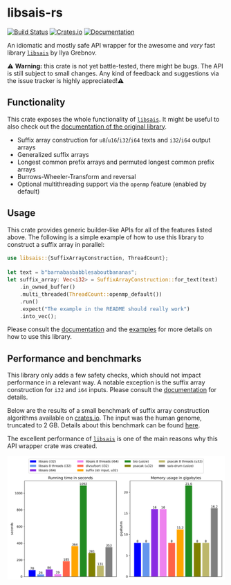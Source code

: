 # libsais-rs

[![Build Status](https://img.shields.io/github/actions/workflow/status/feldroop/libsais-rs/rust.yml?style=flat-square&logo=github)](https://github.com/feldroop/libsais-rs/actions)
[![Crates.io](https://img.shields.io/crates/v/libsais.svg?style=flat-square&logo=rust)](https://crates.io/crates/libsais)
[![Documentation](https://img.shields.io/docsrs/libsais?style=flat-square&logo=rust)](https://docs.rs/libsais)

An idiomatic and mostly safe API wrapper for the awesome and _very_ fast library [`libsais`] by Ilya Grebnov.

⚠️ **Warning:** this crate is not yet battle-tested, there might be bugs. The API is still subject to small changes. Any kind of feedback and suggestions via the issue tracker is highly appreciated!⚠️

## Functionality

This crate exposes the whole functionality of [`libsais`]. It might be useful to also check out the [documentation of the original library](https://github.com/IlyaGrebnov/libsais).

- Suffix array construction for `u8`/`u16`/`i32`/`i64` texts and `i32`/`i64` output arrays
- Generalized suffix arrays
- Longest common prefix arrays and permuted longest common prefix arrays
- Burrows-Wheeler-Transform and reversal
- Optional multithreading support via the `openmp` feature (enabled by default)

## Usage

This crate provides generic builder-like APIs for all of the features listed above. The following is a simple example of how to use this library to construct a suffix array in parallel:

```rust
use libsais::{SuffixArrayConstruction, ThreadCount};

let text = b"barnabasbabblesaboutbananas";
let suffix_array: Vec<i32> = SuffixArrayConstruction::for_text(text)
    .in_owned_buffer()
    .multi_threaded(ThreadCount::openmp_default())
    .run()
    .expect("The example in the README should really work")
    .into_vec();
```

Please consult the [documentation] and the [examples](./examples) for more details on how to use this library.

## Performance and benchmarks

This library only adds a few safety checks, which should not impact performance in a relevant way. A notable exception is the suffix array construction for `i32` and `i64` inputs. Please consult the [documentation] for details.

Below are the results of a small benchmark of suffix array construction algorithms available on [crates.io](https://crates.io). The input was the human genome, truncated to 2 GB. Details about this benchmark can be found [here](https://github.com/feldroop/benchmark_crates_io_sacas).

The excellent performance of [`libsais`] is one of the main reasons why this API wrapper crate was created.

<img src="https://raw.githubusercontent.com/feldroop/benchmark_crates_io_sacas/refs/heads/master/plot/plot.svg" />

[`libsais`]: https://github.com/IlyaGrebnov/libsais
[documentation]: https://docs.rs/libsais/latest/libsais/
